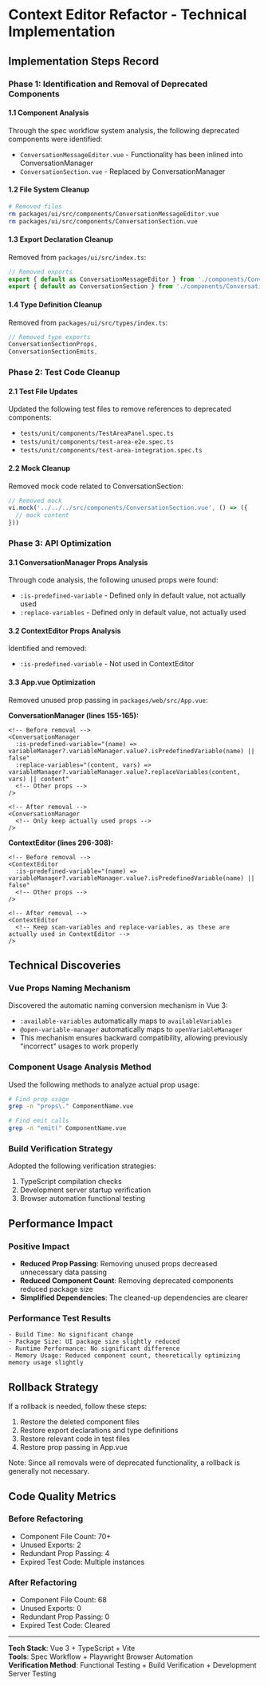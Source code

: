 # Context Editor Refactor - Technical Implementation

## Implementation Steps Record

### Phase 1: Identification and Removal of Deprecated Components

#### 1.1 Component Analysis
Through the spec workflow system analysis, the following deprecated components were identified:
- `ConversationMessageEditor.vue` - Functionality has been inlined into ConversationManager
- `ConversationSection.vue` - Replaced by ConversationManager

#### 1.2 File System Cleanup
```bash
# Removed files
rm packages/ui/src/components/ConversationMessageEditor.vue
rm packages/ui/src/components/ConversationSection.vue
```

#### 1.3 Export Declaration Cleanup
Removed from `packages/ui/src/index.ts`:
```typescript
// Removed exports
export { default as ConversationMessageEditor } from './components/ConversationMessageEditor.vue'
export { default as ConversationSection } from './components/ConversationSection.vue'
```

#### 1.4 Type Definition Cleanup
Removed from `packages/ui/src/types/index.ts`:
```typescript
// Removed type exports
ConversationSectionProps,
ConversationSectionEmits,
```

### Phase 2: Test Code Cleanup

#### 2.1 Test File Updates
Updated the following test files to remove references to deprecated components:
- `tests/unit/components/TestAreaPanel.spec.ts`
- `tests/unit/components/test-area-e2e.spec.ts`
- `tests/unit/components/test-area-integration.spec.ts`

#### 2.2 Mock Cleanup
Removed mock code related to ConversationSection:
```javascript
// Removed mock
vi.mock('../../../src/components/ConversationSection.vue', () => ({
  // mock content
}))
```

### Phase 3: API Optimization

#### 3.1 ConversationManager Props Analysis
Through code analysis, the following unused props were found:
- `:is-predefined-variable` - Defined only in default value, not actually used
- `:replace-variables` - Defined only in default value, not actually used

#### 3.2 ContextEditor Props Analysis
Identified and removed:
- `:is-predefined-variable` - Not used in ContextEditor

#### 3.3 App.vue Optimization
Removed unused prop passing in `packages/web/src/App.vue`:

**ConversationManager (lines 155-165):**
```vue
<!-- Before removal -->
<ConversationManager
  :is-predefined-variable="(name) => variableManager?.variableManager.value?.isPredefinedVariable(name) || false"
  :replace-variables="(content, vars) => variableManager?.variableManager.value?.replaceVariables(content, vars) || content"
  <!-- Other props -->
/>

<!-- After removal -->
<ConversationManager
  <!-- Only keep actually used props -->
/>
```

**ContextEditor (lines 296-308):**
```vue
<!-- Before removal -->
<ContextEditor
  :is-predefined-variable="(name) => variableManager?.variableManager.value?.isPredefinedVariable(name) || false"
  <!-- Other props -->
/>

<!-- After removal -->
<ContextEditor
  <!-- Keep scan-variables and replace-variables, as these are actually used in ContextEditor -->
/>
```

## Technical Discoveries

### Vue Props Naming Mechanism
Discovered the automatic naming conversion mechanism in Vue 3:
- `:available-variables` automatically maps to `availableVariables`
- `@open-variable-manager` automatically maps to `openVariableManager`
- This mechanism ensures backward compatibility, allowing previously "incorrect" usages to work properly

### Component Usage Analysis Method
Used the following methods to analyze actual prop usage:
```bash
# Find prop usage
grep -n "props\." ComponentName.vue

# Find emit calls
grep -n "emit(" ComponentName.vue
```

### Build Verification Strategy
Adopted the following verification strategies:
1. TypeScript compilation checks
2. Development server startup verification
3. Browser automation functional testing

## Performance Impact

### Positive Impact
- **Reduced Prop Passing**: Removing unused props decreased unnecessary data passing
- **Reduced Component Count**: Removing deprecated components reduced package size
- **Simplified Dependencies**: The cleaned-up dependencies are clearer

### Performance Test Results
```
- Build Time: No significant change
- Package Size: UI package size slightly reduced
- Runtime Performance: No significant difference
- Memory Usage: Reduced component count, theoretically optimizing memory usage slightly
```

## Rollback Strategy

If a rollback is needed, follow these steps:
1. Restore the deleted component files
2. Restore export declarations and type definitions
3. Restore relevant code in test files
4. Restore prop passing in App.vue

Note: Since all removals were of deprecated functionality, a rollback is generally not necessary.

## Code Quality Metrics

### Before Refactoring
- Component File Count: 70+
- Unused Exports: 2
- Redundant Prop Passing: 4
- Expired Test Code: Multiple instances

### After Refactoring
- Component File Count: 68
- Unused Exports: 0
- Redundant Prop Passing: 0
- Expired Test Code: Cleared

---
**Tech Stack**: Vue 3 + TypeScript + Vite  
**Tools**: Spec Workflow + Playwright Browser Automation  
**Verification Method**: Functional Testing + Build Verification + Development Server Testing